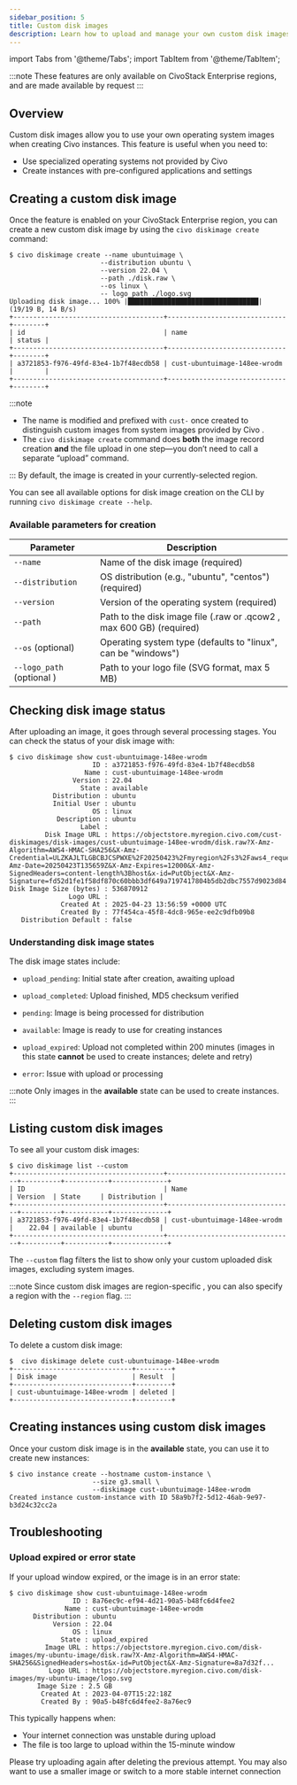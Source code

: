 ```yaml
---
sidebar_position: 5
title: Custom disk images
description: Learn how to upload and manage your own custom disk images for CivoStack Enterprise private region instances using the Civo CLI.
---
```


import Tabs from '@theme/Tabs';
import TabItem from '@theme/TabItem';

<head>
  <title>Use Custom Disk Images | Civo Documentation</title>
</head>

:::note
These features are only available on CivoStack Enterprise regions, and are made available by request
:::

## Overview

Custom disk images allow you to use your own operating system images when creating Civo instances. This feature is useful when you need to:

- Use specialized operating systems not provided by Civo
- Create instances with pre-configured applications and settings

## Creating a custom disk image

<Tabs groupId="create-diskimage">
<TabItem value="cli" label="Civo CLI">

Once the feature is enabled on your CivoStack Enterprise region, you can create a new custom disk image by using the `civo diskimage create` command:

```console
$ civo diskimage create --name ubuntuimage \
                       --distribution ubuntu \
                       --version 22.04 \
                       --path ./disk.raw \
                       --os linux \
                       -- logo_path ./logo.svg
Uploading disk image... 100% |█████████████████████████████████| (19/19 B, 14 B/s)
+--------------------------------------+------------------------------+--------+
| id                                   | name                         | status |
+--------------------------------------+------------------------------+--------+
| a3721853-f976-49fd-83e4-1b7f48ecdb58 | cust-ubuntuimage-148ee-wrodm |        |
+--------------------------------------+------------------------------+--------+
```

:::note

- The name is modified and prefixed with `cust-` once created to distinguish custom images from system images provided by Civo .
- The `civo diskimage create` command does **both** the image record creation **and** the file upload in one step—you don’t need to call a separate “upload” command.

:::
By default, the image is created in your currently-selected region.

You can see all available options for disk image creation on the CLI by running `civo diskimage create --help`.

</TabItem>
</Tabs>

### Available parameters for creation

| Parameter                 | Description                                                          |
| ------------------------- | -------------------------------------------------------------------- |
| `--name`                  | Name of the disk image (required)                                    |
| `--distribution`          | OS distribution (e.g., "ubuntu", "centos") (required)                |
| `--version`               | Version of the operating system (required)                           |
| `--path`                  | Path to the disk image file (.raw or .qcow2 , max 600 GB) (required) |
| `--os` (optional)         | Operating system type (defaults to "linux", can be "windows")        |
| `--logo_path` (optional ) | Path to your logo file (SVG format, max 5 MB)                        |

## Checking disk image status

<Tabs groupId="check-diskimage">
<TabItem value="cli" label="Civo CLI">

After uploading an image, it goes through several processing stages. You can check the status of your disk image with:

```console
$ civo diskimage show cust-ubuntuimage-148ee-wrodm
                     ID : a3721853-f976-49fd-83e4-1b7f48ecdb58
                   Name : cust-ubuntuimage-148ee-wrodm
                Version : 22.04
                  State : available
           Distribution : ubuntu
           Initial User : ubuntu
                     OS : linux
            Description : ubuntu
                  Label :
         Disk Image URL : https://objectstore.myregion.civo.com/cust-diskimages/disk-images/cust-ubuntuimage-148ee-wrodm/disk.raw?X-Amz-Algorithm=AWS4-HMAC-SHA256&X-Amz-Credential=ULZKAJLTLGBCBJCSPWXE%2F20250423%2Fmyregion%2Fs3%2Faws4_request&X-Amz-Date=20250423T135659Z&X-Amz-Expires=12000&X-Amz-SignedHeaders=content-length%3Bhost&x-id=PutObject&X-Amz-Signature=fd52d1fe1f58df870c60bbb3df649a7197417804b5db2dbc7557d9023d84
Disk Image Size (bytes) : 536870912
               Logo URL :
             Created At : 2025-04-23 13:56:59 +0000 UTC
             Created By : 77f454ca-45f8-4dc8-965e-ee2c9dfb09b8
   Distribution Default : false

```

</TabItem>
</Tabs>

### Understanding disk image states

The disk image states include:

- `upload_pending`: Initial state after creation, awaiting upload
- `upload_completed`: Upload finished, MD5 checksum verified
- `pending`: Image is being processed for distribution
- `available`: Image is ready to use for creating instances

- `upload_expired`: Upload not completed within 200 minutes (images in this state **cannot** be used to create instances; delete and retry)

- `error`: Issue with upload or processing

:::note
Only images in the **available** state can be used to create instances.
:::

## Listing custom disk images

<Tabs groupId="list-diskimage">
<TabItem value="cli" label="Civo CLI">

To see all your custom disk images:

```console
$ civo diskimage list --custom
+--------------------------------------+--------------------------------+----------+-----------+--------------+
| ID                                   | Name                           | Version  | State     | Distribution |
+--------------------------------------+--------------------------------+----------+-----------+--------------+
| a3721853-f976-49fd-83e4-1b7f48ecdb58 | cust-ubuntuimage-148ee-wrodm   |    22.04 | available | ubuntu       |
+--------------------------------------+--------------------------------+----------+-----------+--------------+
```

The `--custom` flag filters the list to show only your custom uploaded disk images, excluding system images.

:::note
Since custom disk images are region-specific , you can also specify a region with the `--region` flag.
:::

</TabItem>
</Tabs>

## Deleting custom disk images

<Tabs groupId="delete-diskimage">
<TabItem value="cli" label="Civo CLI">

To delete a custom disk image:

```console
$  civo diskimage delete cust-ubuntuimage-148ee-wrodm
+------------------------------+---------+
| Disk image                   | Result  |
+------------------------------+---------+
| cust-ubuntuimage-148ee-wrodm | deleted |
+------------------------------+---------+
```

</TabItem>
</Tabs>

## Creating instances using custom disk images

<Tabs groupId="use-diskimage">
<TabItem value="cli" label="Civo CLI">

Once your custom disk image is in the **available** state, you can use it to create new instances:

```console
$ civo instance create --hostname custom-instance \
                     --size g3.small \
                     --diskimage cust-ubuntuimage-148ee-wrodm
Created instance custom-instance with ID 58a9b7f2-5d12-46ab-9e97-b3d24c32cc2a
```

</TabItem>
</Tabs>

## Troubleshooting

### Upload expired or error state

If your upload window expired, or the image is in an error state:

```console
$ civo diskimage show cust-ubuntuimage-148ee-wrodm
                ID : 8a76ec9c-ef94-4d21-90a5-b48fc6d4fee2
              Name : cust-ubuntuimage-148ee-wrodm
      Distribution : ubuntu
           Version : 22.04
                OS : linux
             State : upload_expired
         Image URL : https://objectstore.myregion.civo.com/disk-images/my-ubuntu-image/disk.raw?X-Amz-Algorithm=AWS4-HMAC-SHA256&SignedHeaders=host&x-id=PutObject&X-Amz-Signature=8a7d32f...
          Logo URL : https://objectstore.myregion.civo.com/disk-images/my-ubuntu-image/logo.svg
       Image Size : 2.5 GB
        Created At : 2023-04-07T15:22:18Z
        Created By : 90a5-b48fc6d4fee2-8a76ec9
```

This typically happens when:

- Your internet connection was unstable during upload
- The file is too large to upload within the 15-minute window

Please try uploading again after deleting the previous attempt. You may also want to use a smaller image or switch to a more stable internet connection
